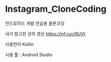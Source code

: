 # Instagram_CloneCoding

안드로이드 개발 연습용 클론코딩

내가 참고한 강의 영상
https://inf.run/9UVt

사용언어 Kotlin

사용 툴 : Android Studio
